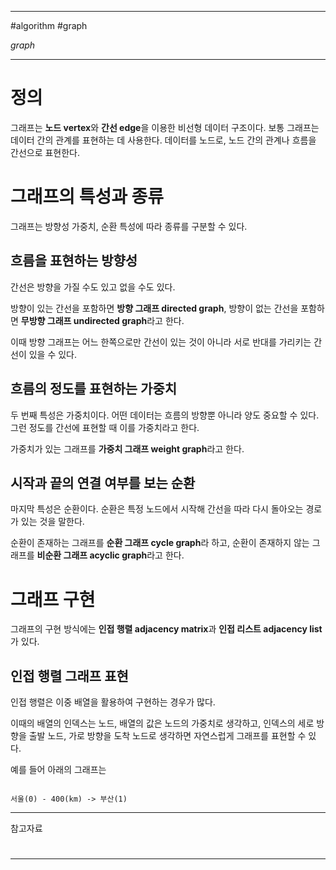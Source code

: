 
---

#algorithm #graph

_graph_

---

# 정의

그래프는 **노드 vertex**와 **간선 edge**을 이용한 비선형 데이터 구조이다. 보통 그래프는 데이터 간의 관계를 표현하는 데 사용한다. 데이터를 노드로, 노드 간의 관계나 흐름을 간선으로 표현한다.

# 그래프의 특성과 종류

그래프는 방향성 가중치, 순환 특성에 따라 종류를 구분할 수 있다.

## 흐름을 표현하는 방향성

간선은 방향을 가질 수도 있고 없을 수도 있다.

방향이 있는 간선을 포함하면 **방향 그래프 directed graph**, 방향이 없는 간선을 포함하면 **무방향 그래프 undirected graph**라고 한다.

이때 방향 그래프는 어느 한쪽으로만 간선이 있는 것이 아니라 서로 반대를 가리키는 간선이 있을 수 있다.

## 흐름의 정도를 표현하는 가중치

두 번째 특성은 가중치이다. 어떤 데이터는 흐름의 방향뿐 아니라 양도 중요할 수 있다. 그런 정도를 간선에 표현할 때 이를 가중치라고 한다.

가중치가 있는 그래프를 **가중치 그래프 weight graph**라고 한다.

## 시작과 끝의 연결 여부를 보는 순환

마지막 특성은 순환이다. 순환은 특정 노드에서 시작해 간선을 따라 다시 돌아오는 경로가 있는 것을 말한다.

순환이 존재하는 그래프를 **순환 그래프 cycle graph**라 하고, 순환이 존재하지 않는 그래프를 **비순환 그래프 acyclic graph**라고 한다.

# 그래프 구현

그래프의 구현 방식에는 **인접 행렬 adjacency matrix**과 **인접 리스트 adjacency list**가 있다.

## 인접 행렬 그래프 표현

인접 행렬은 이중 배열을 활용하여 구현하는 경우가 많다.

이때의 배열의 인덱스는 노드, 배열의 값은 노드의 가중치로 생각하고, 인덱스의 세로 방향을 출발 노드, 가로 방향을 도착 노드로 생각하면 자연스럽게 그래프를 표현할 수 있다.

예를 들어 아래의 그래프는

```

서울(0) - 400(km) -> 부산(1)

```



---

참고자료

#

---